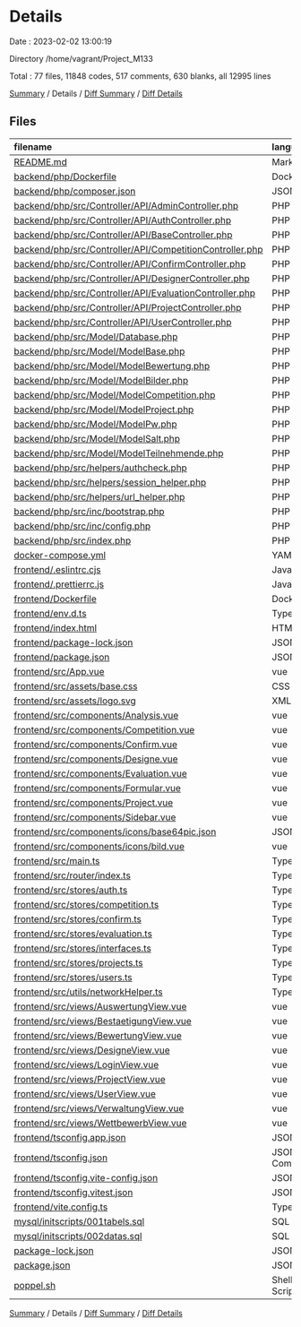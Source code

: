 # Details

Date : 2023-02-02 13:00:19

Directory /home/vagrant/Project_M133

Total : 77 files,  11848 codes, 517 comments, 630 blanks, all 12995 lines

[Summary](results.md) / Details / [Diff Summary](diff.md) / [Diff Details](diff-details.md)

## Files
| filename | language | code | comment | blank | total |
| :--- | :--- | ---: | ---: | ---: | ---: |
| [README.md](/README.md) | Markdown | 5 | 0 | 4 | 9 |
| [backend/php/Dockerfile](/backend/php/Dockerfile) | Docker | 42 | 7 | 8 | 57 |
| [backend/php/composer.json](/backend/php/composer.json) | JSON | 5 | 0 | 3 | 8 |
| [backend/php/src/Controller/API/AdminController.php](/backend/php/src/Controller/API/AdminController.php) | PHP | 102 | 12 | 19 | 133 |
| [backend/php/src/Controller/API/AuthController.php](/backend/php/src/Controller/API/AuthController.php) | PHP | 165 | 10 | 15 | 190 |
| [backend/php/src/Controller/API/BaseController.php](/backend/php/src/Controller/API/BaseController.php) | PHP | 159 | 12 | 23 | 194 |
| [backend/php/src/Controller/API/CompetitionController.php](/backend/php/src/Controller/API/CompetitionController.php) | PHP | 103 | 11 | 1 | 115 |
| [backend/php/src/Controller/API/ConfirmController.php](/backend/php/src/Controller/API/ConfirmController.php) | PHP | 38 | 4 | 0 | 42 |
| [backend/php/src/Controller/API/DesignerController.php](/backend/php/src/Controller/API/DesignerController.php) | PHP | 2 | 1 | 0 | 3 |
| [backend/php/src/Controller/API/EvaluationController.php](/backend/php/src/Controller/API/EvaluationController.php) | PHP | 212 | 12 | 16 | 240 |
| [backend/php/src/Controller/API/ProjectController.php](/backend/php/src/Controller/API/ProjectController.php) | PHP | 136 | 9 | 4 | 149 |
| [backend/php/src/Controller/API/UserController.php](/backend/php/src/Controller/API/UserController.php) | PHP | 87 | 12 | 5 | 104 |
| [backend/php/src/Model/Database.php](/backend/php/src/Model/Database.php) | PHP | 77 | 14 | 18 | 109 |
| [backend/php/src/Model/ModelBase.php](/backend/php/src/Model/ModelBase.php) | PHP | 59 | 9 | 15 | 83 |
| [backend/php/src/Model/ModelBewertung.php](/backend/php/src/Model/ModelBewertung.php) | PHP | 95 | 30 | 20 | 145 |
| [backend/php/src/Model/ModelBilder.php](/backend/php/src/Model/ModelBilder.php) | PHP | 50 | 17 | 10 | 77 |
| [backend/php/src/Model/ModelCompetition.php](/backend/php/src/Model/ModelCompetition.php) | PHP | 61 | 30 | 18 | 109 |
| [backend/php/src/Model/ModelProject.php](/backend/php/src/Model/ModelProject.php) | PHP | 117 | 38 | 29 | 184 |
| [backend/php/src/Model/ModelPw.php](/backend/php/src/Model/ModelPw.php) | PHP | 55 | 17 | 18 | 90 |
| [backend/php/src/Model/ModelSalt.php](/backend/php/src/Model/ModelSalt.php) | PHP | 36 | 9 | 8 | 53 |
| [backend/php/src/Model/ModelTeilnehmende.php](/backend/php/src/Model/ModelTeilnehmende.php) | PHP | 305 | 131 | 73 | 509 |
| [backend/php/src/helpers/authcheck.php](/backend/php/src/helpers/authcheck.php) | PHP | 48 | 7 | 8 | 63 |
| [backend/php/src/helpers/session_helper.php](/backend/php/src/helpers/session_helper.php) | PHP | 10 | 0 | 3 | 13 |
| [backend/php/src/helpers/url_helper.php](/backend/php/src/helpers/url_helper.php) | PHP | 4 | 2 | 1 | 7 |
| [backend/php/src/inc/bootstrap.php](/backend/php/src/inc/bootstrap.php) | PHP | 41 | 1 | 6 | 48 |
| [backend/php/src/inc/config.php](/backend/php/src/inc/config.php) | PHP | 8 | 0 | 3 | 11 |
| [backend/php/src/index.php](/backend/php/src/index.php) | PHP | 46 | 2 | 7 | 55 |
| [docker-compose.yml](/docker-compose.yml) | YAML | 38 | 1 | 9 | 48 |
| [frontend/.eslintrc.cjs](/frontend/.eslintrc.cjs) | JavaScript | 17 | 1 | 2 | 20 |
| [frontend/.prettierrc.js](/frontend/.prettierrc.js) | JavaScript | 7 | 8 | 1 | 16 |
| [frontend/Dockerfile](/frontend/Dockerfile) | Docker | 9 | 6 | 7 | 22 |
| [frontend/env.d.ts](/frontend/env.d.ts) | TypeScript | 0 | 1 | 1 | 2 |
| [frontend/index.html](/frontend/index.html) | HTML | 13 | 0 | 0 | 13 |
| [frontend/package-lock.json](/frontend/package-lock.json) | JSON | 6,974 | 0 | 1 | 6,975 |
| [frontend/package.json](/frontend/package.json) | JSON | 58 | 0 | 1 | 59 |
| [frontend/src/App.vue](/frontend/src/App.vue) | vue | 135 | 1 | 14 | 150 |
| [frontend/src/assets/base.css](/frontend/src/assets/base.css) | CSS | 58 | 3 | 15 | 76 |
| [frontend/src/assets/logo.svg](/frontend/src/assets/logo.svg) | XML | 1 | 0 | 0 | 1 |
| [frontend/src/components/Analysis.vue](/frontend/src/components/Analysis.vue) | vue | 30 | 0 | 3 | 33 |
| [frontend/src/components/Competition.vue](/frontend/src/components/Competition.vue) | vue | 281 | 0 | 19 | 300 |
| [frontend/src/components/Confirm.vue](/frontend/src/components/Confirm.vue) | vue | 41 | 0 | 4 | 45 |
| [frontend/src/components/Designe.vue](/frontend/src/components/Designe.vue) | vue | 116 | 0 | 8 | 124 |
| [frontend/src/components/Evaluation.vue](/frontend/src/components/Evaluation.vue) | vue | 53 | 0 | 8 | 61 |
| [frontend/src/components/Formular.vue](/frontend/src/components/Formular.vue) | vue | 231 | 0 | 12 | 243 |
| [frontend/src/components/Project.vue](/frontend/src/components/Project.vue) | vue | 174 | 0 | 15 | 189 |
| [frontend/src/components/Sidebar.vue](/frontend/src/components/Sidebar.vue) | vue | 119 | 8 | 10 | 137 |
| [frontend/src/components/icons/base64pic.json](/frontend/src/components/icons/base64pic.json) | JSON | 1 | 0 | 0 | 1 |
| [frontend/src/components/icons/bild.vue](/frontend/src/components/icons/bild.vue) | vue | 3 | 0 | 2 | 5 |
| [frontend/src/main.ts](/frontend/src/main.ts) | TypeScript | 14 | 19 | 8 | 41 |
| [frontend/src/router/index.ts](/frontend/src/router/index.ts) | TypeScript | 69 | 19 | 6 | 94 |
| [frontend/src/stores/auth.ts](/frontend/src/stores/auth.ts) | TypeScript | 65 | 5 | 5 | 75 |
| [frontend/src/stores/competition.ts](/frontend/src/stores/competition.ts) | TypeScript | 49 | 1 | 6 | 56 |
| [frontend/src/stores/confirm.ts](/frontend/src/stores/confirm.ts) | TypeScript | 26 | 0 | 7 | 33 |
| [frontend/src/stores/evaluation.ts](/frontend/src/stores/evaluation.ts) | TypeScript | 109 | 1 | 10 | 120 |
| [frontend/src/stores/interfaces.ts](/frontend/src/stores/interfaces.ts) | TypeScript | 60 | 0 | 7 | 67 |
| [frontend/src/stores/projects.ts](/frontend/src/stores/projects.ts) | TypeScript | 59 | 3 | 8 | 70 |
| [frontend/src/stores/users.ts](/frontend/src/stores/users.ts) | TypeScript | 75 | 0 | 8 | 83 |
| [frontend/src/utils/networkHelper.ts](/frontend/src/utils/networkHelper.ts) | TypeScript | 84 | 16 | 21 | 121 |
| [frontend/src/views/AuswertungView.vue](/frontend/src/views/AuswertungView.vue) | vue | 23 | 0 | 4 | 27 |
| [frontend/src/views/BestaetigungView.vue](/frontend/src/views/BestaetigungView.vue) | vue | 9 | 0 | 1 | 10 |
| [frontend/src/views/BewertungView.vue](/frontend/src/views/BewertungView.vue) | vue | 32 | 0 | 5 | 37 |
| [frontend/src/views/DesigneView.vue](/frontend/src/views/DesigneView.vue) | vue | 23 | 0 | 4 | 27 |
| [frontend/src/views/LoginView.vue](/frontend/src/views/LoginView.vue) | vue | 100 | 0 | 9 | 109 |
| [frontend/src/views/ProjectView.vue](/frontend/src/views/ProjectView.vue) | vue | 32 | 0 | 5 | 37 |
| [frontend/src/views/UserView.vue](/frontend/src/views/UserView.vue) | vue | 37 | 0 | 6 | 43 |
| [frontend/src/views/VerwaltungView.vue](/frontend/src/views/VerwaltungView.vue) | vue | 43 | 0 | 5 | 48 |
| [frontend/src/views/WettbewerbView.vue](/frontend/src/views/WettbewerbView.vue) | vue | 9 | 0 | 1 | 10 |
| [frontend/tsconfig.app.json](/frontend/tsconfig.app.json) | JSON | 4 | 20 | 0 | 24 |
| [frontend/tsconfig.json](/frontend/tsconfig.json) | JSON with Comments | 18 | 0 | 1 | 19 |
| [frontend/tsconfig.vite-config.json](/frontend/tsconfig.vite-config.json) | JSON | 8 | 0 | 1 | 9 |
| [frontend/tsconfig.vitest.json](/frontend/tsconfig.vitest.json) | JSON | 8 | 5 | 0 | 13 |
| [frontend/vite.config.ts](/frontend/vite.config.ts) | TypeScript | 30 | 1 | 3 | 34 |
| [mysql/initscripts/001tabels.sql](/mysql/initscripts/001tabels.sql) | SQL | 95 | 0 | 20 | 115 |
| [mysql/initscripts/002datas.sql](/mysql/initscripts/002datas.sql) | SQL | 288 | 0 | 10 | 298 |
| [package-lock.json](/package-lock.json) | JSON | 40 | 0 | 1 | 41 |
| [package.json](/package.json) | JSON | 5 | 0 | 1 | 6 |
| [poppel.sh](/poppel.sh) | Shell Script | 7 | 1 | 0 | 8 |

[Summary](results.md) / Details / [Diff Summary](diff.md) / [Diff Details](diff-details.md)